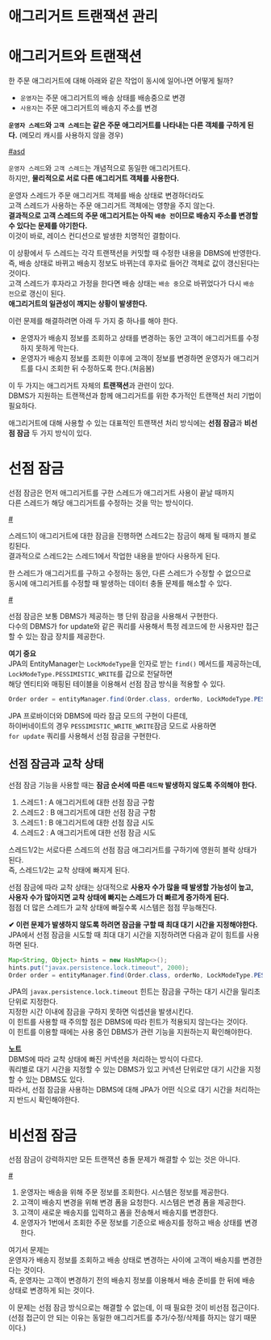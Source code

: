 애그리거트 트랜잭션 관리
==========================
# 애그리거트와 트랜잭션  
한 주문 애그리거트에 대해 아래와 같은 작업이 동시에 일어나면 어떻게 될까?   
  
* `운영자`는 주문 애그리거트의 배송 상태를 배송중으로 변경                  
* `사용자`는 주문 애그리거트의 배송지 주소를 변경                  

**`운영자 스레드`와 `고객 스레드`는 같은 주문 애그리거트를 나타내는 다른 객체를 구하게 된다.** (메모리 캐시를 사용하지 않을 경우)    

[#asd](#)    
  
`운영자 스레드`와 `고객 스레드`는 개념적으로 동일한 애그리거트다.            
하지만, **물리적으로 서로 다른 애그리거트 객체를 사용한다.**          
              
운영자 스레드가 주문 애그리거트 객체를 배송 상태로 변경하더라도              
고객 스레드가 사용하는 주문 애그리거트 객체에는 영향을 주지 않는다.                    
**결과적으로 고객 스레드의 주문 애그리거트는 아직 `배송 전`이므로 배송지 주소를 변경할 수 있다는 문제를 야기한다.**               
이것이 바로, 레이스 컨디션으로 발생한 치명적인 결함이다.       
  
이 상황에서 두 스레드는 각각 트랜잭션을 커밋할 때 수정한 내용을 DBMS에 반영한다.        
즉, 배송 상태로 바뀌고 배송지 정보도 바뀌는데 후자로 들어간 객체로 값이 갱신된다는 것이다.       
고객 스레드가 후자라고 가정을 한다면 배송 상태는 `배송 중`으로 바뀌었다가 다시 `배송 전`으로 갱신이 된다.   
**애그리거트의 일관성이 깨지는 상황이 발생한다.**    

이런 문제를 해결하려면 아래 두 가지 중 하나를 해야 한다.    

* 운영자가 배송지 정보를 조회하고 상태를 변경하는 동안 고객이 애그리거트를 수정하지 못하게 막는다.   
* 운영자가 배송지 정보를 조회한 이후에 고객이 정보를 변경하면 운영자가 애그리거트를 다시 조회한 뒤 수정하도록 한다.(처음봄)   
  
이 두 가지는 애그리거트 자체의 **트랜잭션**과 관련이 있다.        
DBMS가 지원하는 트랜잭션과 함께 애그리거트를 위한 추가적인 트랜잭션 처리 기법이 필요하다.      

애그리거트에 대해 사용할 수 있는 대표적인 트랜잭션 처리 방식에는 **선점 잠금**과 **비선점 잠금** 두 가지 방식이 있다.     

# 선점 잠금    
선점 잠금은 먼저 애그리거트를 구한 스레드가 애그리거트 사용이 끝날 때까지       
다른 스레드가 해당 애그리거트를 수정하는 것을 막는 방식이다.        

[#](#)  
   
스레드1이 애그리거트에 대한 잠금을 진행하면 스레드2는 잠금이 해제 될 때까지 블로킹된다.      
결과적으로 스레드2는 스레드1에서 작업한 내용을 받아다 사용하게 된다.      
   
한 스레드가 애그리거트를 구하고 수정하는 동안, 다른 스레드가 수정할 수 없으므로       
동시에 애그리거트를 수정할 때 발생하는 데이터 충돌 문제를 해소할 수 있다.        
   
[#](#)    
      
선점 잠금은 보통 DBMS가 제공하는 행 단위 잠금을 사용해서 구현한다.        
다수의 DBMS가 for update와 같은 쿼리를 사용해서 특정 레코드에 한 사용자만 접근할 수 있는 잠금 장치를 제공한다.         

**여기 중요**    
JPA의 EntityManager는 `LockModeType`을 인자로 받는 `find()` 메서드를 제공하는데,    
`LockModeType.PESSIMISTIC_WRITE`를 갑으로 전달하면       
해당 엔티티와 매핑된 테이블을 이용해서 선점 잠금 방식을 적용할 수 있다.      

```java
Order order = entityManager.find(Order.class, orderNo, LockModeType.PESSIMISTIC_WRITE);
```

JPA 프로바이더와 DBMS에 따라 잠금 모드의 구현이 다른데,    
하이버네이트의 경우 `PESSIMISTIC_WRITE_WRITE`잠금 모드로 사용하면    
`for update` 쿼리를 사용해서 선점 잠금을 구현한다.       
    
## 선점 잠금과 교착 상태   
선점 잠금 기능을 사용할 때는 **잠금 순서에 따른 `데드락` 발생하지 않도록 주의해야 한다.**         

1. 스레드1 : A 애그리거트에 대한 선점 잠금 구함   
2. 스레드2 : B 애그리거트에 대한 선점 잠금 구함 
3. 스레드1 : B 애그리거트에 대한 선점 잠금 시도 
4. 스레드2 : A 애그리거트에 대한 선점 잠금 시도 

스레드1/2는 서로다른 스레드의 선점 잠금 애그리거트를 구하기에 영원히 블락 상태가 된다.          
즉, 스레드1/2는 교착 상태에 빠지게 된다.     

선점 잠금에 따라 교착 상태는 상대적으로 **사용자 수가 많을 때 발생할 가능성이 높고,**          
**사용자 수가 많아지면 교착 상태에 빠지는 스레드가 더 빠르게 증가하게 된다.**               
점점 더 많은 스레드가 교착 상태에 빠질수록 시스템은 점점 무능해진다.        

**✔ 이런 문제가 발생하지 않도록 하려면 잠금을 구할 때 최대 대기 시간을 지정해야한다.**    
JPA에서 선점 잠금을 시도할 때 최대 대기 시간을 지정하려면 다음과 같이 힘트를 사용하면 된다.   

```java
Map<String, Object> hints = new HashMap<>();
hints.put("javax.persistence.lock.timeout", 2000);
Order order = entityManager.find(Order.class, orderNo, LockModeType.PESSIMISTIC_WRITE, hitns);
```

JPA의 `javax.persistence.lock.timeout` 힌트는 잠금을 구하는 대기 시간을 밀리초 단위로 지정한다.        
지정한 시간 이내에 잠금을 구하지 못하면 익셉션을 발생시킨다.         
이 힌트를 사용할 때 주의할 점은 DBMS에 따라 힌트가 적용되지 않는다는 것이다.        
이 힌트를 이용할 때에는 사용 중인 DBMS가 관련 기능을 지원하는지 확인해야한다.     
 
**노트**      
DBMS에 따라 교착 상태에 빠진 커넥션을 처리하는 방식이 다르다.      
쿼리별로 대기 시간을 지정할 수 있는 DBMS가 있고 커넥션 단위로만 대기 시간을 지정할 수 있는 DBMS도 있다.     
따라서, 선점 잠금을 사용하는 DBMS에 대해 JPA가 어떤 식으로 대기 시간을 처리하는지 반드시 확인해야한다.       
  
# 비선점 잠금
선점 잠금이 강력하지만 모든 트랜잭션 충돌 문제가 해결할 수 있는 것은 아니다.        
  
[#](#)   
  
1. 운영자는 배송을 위해 주문 정보를 조회한다. 시스템은 정보를 제공한다.   
2. 고객이 배송지 변경을 위해 변경 폼을 요청한다. 시스템은 변경 폼을 제공한다.   
3. 고객이 새로운 배송지를 입력하고 폼을 전송해서 배송지를 변경한다.   
4. 운영자가 1번에서 조회한 주문 정보를 기준으로 배송지를 정하고 배송 상태를 변경한다.   
  
여기서 문제는      
운영자가 배송지 정보를 조회하고 배송 상태로 변경하는 사이에 고객이 배송지를 변경한다는 것이다.       
즉, 운영자는 고객이 변경하기 전의 배송지 정보를 이용해서 배송 준비를 한 뒤에 배송 상태로 변경하게 되는 것이다.     
     
이 문제는 선점 잠금 방식으로는 해결할 수 없는데, 이 때 필요한 것이 비선점 접근이다.         
(선점 접근이 안 되는 이유는 동일한 애그리거트를 추가/수정/삭제를 하지는 않기 때문이다.)      












      
 
 
 





